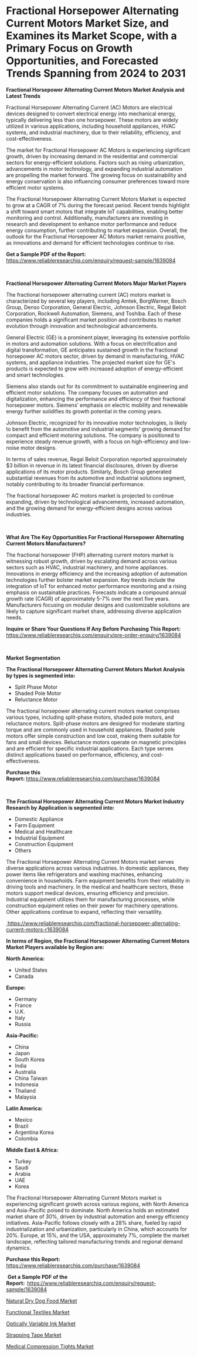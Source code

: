 <p><h1>Fractional Horsepower Alternating Current Motors Market Size, and Examines its Market Scope, with a Primary Focus on Growth Opportunities, and Forecasted Trends Spanning from 2024 to 2031</h1></p><p><strong>Fractional Horsepower Alternating Current Motors Market Analysis and Latest Trends</strong></p>
<p><p>Fractional Horsepower Alternating Current (AC) Motors are electrical devices designed to convert electrical energy into mechanical energy, typically delivering less than one horsepower. These motors are widely utilized in various applications, including household appliances, HVAC systems, and industrial machinery, due to their reliability, efficiency, and cost-effectiveness.</p><p>The market for Fractional Horsepower AC Motors is experiencing significant growth, driven by increasing demand in the residential and commercial sectors for energy-efficient solutions. Factors such as rising urbanization, advancements in motor technology, and expanding industrial automation are propelling the market forward. The growing focus on sustainability and energy conservation is also influencing consumer preferences toward more efficient motor systems.</p><p>The Fractional Horsepower Alternating Current Motors Market is expected to grow at a CAGR of 7% during the forecast period. Recent trends highlight a shift toward smart motors that integrate IoT capabilities, enabling better monitoring and control. Additionally, manufacturers are investing in research and development to enhance motor performance and reduce energy consumption, further contributing to market expansion. Overall, the outlook for the Fractional Horsepower AC Motors market remains positive, as innovations and demand for efficient technologies continue to rise.</p></p>
<p><strong>Get a Sample PDF of the Report:&nbsp;</strong> <a href="https://www.reliableresearchiq.com/enquiry/request-sample/1639084?utm_campaign=1138&utm_medium=2&utm_source=Github&utm_content=ia&utm_term=25092024&utm_id=fractional-horsepower-alternating-current-motors">https://www.reliableresearchiq.com/enquiry/request-sample/1639084</a></p>
<p>&nbsp;</p>
<p><strong>Fractional Horsepower Alternating Current Motors Major Market Players</strong></p>
<p><p>The fractional horsepower alternating current (AC) motors market is characterized by several key players, including Amtek, BorgWarner, Bosch Group, Denso Corporation, General Electric, Johnson Electric, Regal Beloit Corporation, Rockwell Automation, Siemens, and Toshiba. Each of these companies holds a significant market position and contributes to market evolution through innovation and technological advancements.</p><p>General Electric (GE) is a prominent player, leveraging its extensive portfolio in motors and automation solutions. With a focus on electrification and digital transformation, GE anticipates sustained growth in the fractional horsepower AC motors sector, driven by demand in manufacturing, HVAC systems, and appliance industries. The projected market size for GE's products is expected to grow with increased adoption of energy-efficient and smart technologies.</p><p>Siemens also stands out for its commitment to sustainable engineering and efficient motor solutions. The company focuses on automation and digitalization, enhancing the performance and efficiency of their fractional horsepower motors. Siemens’ emphasis on electric mobility and renewable energy further solidifies its growth potential in the coming years.</p><p>Johnson Electric, recognized for its innovative motor technologies, is likely to benefit from the automotive and industrial segments' growing demand for compact and efficient motoring solutions. The company is positioned to experience steady revenue growth, with a focus on high-efficiency and low-noise motor designs.</p><p>In terms of sales revenue, Regal Beloit Corporation reported approximately $3 billion in revenue in its latest financial disclosures, driven by diverse applications of its motor products. Similarly, Bosch Group generated substantial revenues from its automotive and industrial solutions segment, notably contributing to its broader financial performance.</p><p>The fractional horsepower AC motors market is projected to continue expanding, driven by technological advancements, increased automation, and the growing demand for energy-efficient designs across various industries.</p></p>
<p>&nbsp;</p>
<p><strong>What Are The Key Opportunities For Fractional Horsepower Alternating Current Motors Manufacturers?</strong></p>
<p><p>The fractional horsepower (FHP) alternating current motors market is witnessing robust growth, driven by escalating demand across various sectors such as HVAC, industrial machinery, and home appliances. Innovations in energy efficiency and the increasing adoption of automation technologies further bolster market expansion. Key trends include the integration of IoT for enhanced motor performance monitoring and a rising emphasis on sustainable practices. Forecasts indicate a compound annual growth rate (CAGR) of approximately 5-7% over the next five years. Manufacturers focusing on modular designs and customizable solutions are likely to capture significant market share, addressing diverse application needs.</p></p>
<p><strong>Inquire or Share Your Questions If Any Before Purchasing This Report:</strong> <a href="https://www.reliableresearchiq.com/enquiry/pre-order-enquiry/1639084?utm_campaign=1138&utm_medium=2&utm_source=Github&utm_content=ia&utm_term=25092024&utm_id=fractional-horsepower-alternating-current-motors">https://www.reliableresearchiq.com/enquiry/pre-order-enquiry/1639084</a></p>
<p>&nbsp;</p>
<p><strong>Market Segmentation</strong></p>
<p><strong>The Fractional Horsepower Alternating Current Motors Market Analysis by types is segmented into:</strong></p>
<p><ul><li>Split Phase Motor</li><li>Shaded Pole Motor</li><li>Reluctance Motor</li></ul></p>
<p><p>The fractional horsepower alternating current motors market comprises various types, including split-phase motors, shaded pole motors, and reluctance motors. Split-phase motors are designed for moderate starting torque and are commonly used in household appliances. Shaded pole motors offer simple construction and low cost, making them suitable for fans and small devices. Reluctance motors operate on magnetic principles and are efficient for specific industrial applications. Each type serves distinct applications based on performance, efficiency, and cost-effectiveness.</p></p>
<p><strong>Purchase this Report:&nbsp;</strong><a href="https://www.reliableresearchiq.com/purchase/1639084?utm_campaign=1138&utm_medium=2&utm_source=Github&utm_content=ia&utm_term=25092024&utm_id=fractional-horsepower-alternating-current-motors">https://www.reliableresearchiq.com/purchase/1639084</a></p>
<p>&nbsp;</p>
<p><strong>The Fractional Horsepower Alternating Current Motors Market Industry Research by Application is segmented into:</strong></p>
<p><ul><li>Domestic Appliance</li><li>Farm Equipment</li><li>Medical and Healthcare</li><li>Industrial Equipment</li><li>Construction Equipment</li><li>Others</li></ul></p>
<p><p>The Fractional Horsepower Alternating Current Motors market serves diverse applications across various industries. In domestic appliances, they power items like refrigerators and washing machines, enhancing convenience in households. Farm equipment benefits from their reliability in driving tools and machinery. In the medical and healthcare sectors, these motors support medical devices, ensuring efficiency and precision. Industrial equipment utilizes them for manufacturing processes, while construction equipment relies on their power for machinery operations. Other applications continue to expand, reflecting their versatility.</p></p>
<p><a href="https://www.reliableresearchiq.com/fractional-horsepower-alternating-current-motors-r1639084?utm_campaign=1138&utm_medium=2&utm_source=Github&utm_content=ia&utm_term=25092024&utm_id=fractional-horsepower-alternating-current-motors">&nbsp;https://www.reliableresearchiq.com/fractional-horsepower-alternating-current-motors-r1639084</a></p>
<p><strong>In terms of Region, the Fractional Horsepower Alternating Current Motors Market Players available by Region are:</strong></p>
<p>
    <p> <strong> North America: </strong>
        <ul>
            <li>United States</li>
            <li>Canada</li>
        </ul>
        </p> 
    <p> <strong> Europe: </strong>
        <ul>
            <li>Germany</li>
            <li>France</li>
            <li>U.K.</li>
            <li>Italy</li>
            <li>Russia</li>
        </ul>
        </p> 
    <p> <strong> Asia-Pacific: </strong>
        <ul>
            <li>China</li>
            <li>Japan</li>
            <li>South Korea</li>
            <li>India</li>
            <li>Australia</li>
            <li>China Taiwan</li>
            <li>Indonesia</li>
            <li>Thailand</li>
            <li>Malaysia</li>
        </ul>
        </p> 
    <p> <strong> Latin America: </strong>
        <ul>
            <li>Mexico</li>
            <li>Brazil</li>
            <li>Argentina Korea</li>
            <li>Colombia</li>
        </ul>
        </p> 
    <p> <strong> Middle East & Africa: </strong>
        <ul>
            <li>Turkey</li>
            <li>Saudi</li>
            <li>Arabia</li>
            <li>UAE</li>
            <li>Korea</li>
        </ul>
    </p>
    </p>
<p><p>The Fractional Horsepower Alternating Current Motors market is experiencing significant growth across various regions, with North America and Asia-Pacific poised to dominate. North America holds an estimated market share of 30%, driven by industrial automation and energy efficiency initiatives. Asia-Pacific follows closely with a 28% share, fueled by rapid industrialization and urbanization, particularly in China, which accounts for 20%. Europe, at 15%, and the USA, approximately 7%, complete the market landscape, reflecting tailored manufacturing trends and regional demand dynamics.</p></p>
<p><strong>Purchase this Report: </strong><a href="https://www.reliableresearchiq.com/purchase/1639084?utm_campaign=1138&utm_medium=2&utm_source=Github&utm_content=ia&utm_term=25092024&utm_id=fractional-horsepower-alternating-current-motors">https://www.reliableresearchiq.com/purchase/1639084</a></p>
<p>&nbsp;<strong>Get a Sample PDF of the Report:&nbsp;&nbsp;</strong><a href="https://www.reliableresearchiq.com/enquiry/request-sample/1639084?utm_campaign=1138&utm_medium=2&utm_source=Github&utm_content=ia&utm_term=25092024&utm_id=fractional-horsepower-alternating-current-motors">https://www.reliableresearchiq.com/enquiry/request-sample/1639084</a></p>
<p><strong></strong></p>
<p><p><a href="https://issuu.com/reportprime-2/docs/natural-dry-dog-food-market-size-20_04e220b160e546?utm_campaign=1138&utm_medium=2&utm_source=Github&utm_content=ia&utm_term=25092024&utm_id=fractional-horsepower-alternating-current-motors">Natural Dry Dog Food Market</a></p><p><a href="https://www.linkedin.com/pulse/functional-textiles-market-trends-detailed-study-its-segmentation-hdu4c?utm_campaign=1138&utm_medium=2&utm_source=Github&utm_content=ia&utm_term=25092024&utm_id=fractional-horsepower-alternating-current-motors">Functional Textiles Market</a></p><p><a href="https://www.linkedin.com/pulse/global-optically-variable-ink-market-size-expected-reach-cagr-5yfjf?utm_campaign=1138&utm_medium=2&utm_source=Github&utm_content=ia&utm_term=25092024&utm_id=fractional-horsepower-alternating-current-motors">Optically Variable Ink Market</a></p><p><a href="https://www.linkedin.com/pulse/strapping-tape-market-size-growth-trends-industry-analysis-type-chtac?utm_campaign=1138&utm_medium=2&utm_source=Github&utm_content=ia&utm_term=25092024&utm_id=fractional-horsepower-alternating-current-motors">Strapping Tape Market</a></p><p><a href="https://issuu.com/reportprime-2/docs/medical-compression-tights-market-s_b30d0a76efb85b?utm_campaign=1138&utm_medium=2&utm_source=Github&utm_content=ia&utm_term=25092024&utm_id=fractional-horsepower-alternating-current-motors">Medical Compression Tights Market</a></p></p>